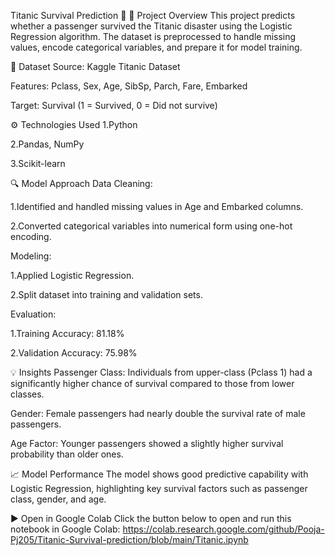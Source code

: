 Titanic Survival Prediction 🚢
📌 Project Overview
This project predicts whether a passenger survived the Titanic disaster using the Logistic Regression algorithm.
The dataset is preprocessed to handle missing values, encode categorical variables, and prepare it for model training.

📂 Dataset
Source: Kaggle Titanic Dataset

Features: Pclass, Sex, Age, SibSp, Parch, Fare, Embarked

Target: Survival (1 = Survived, 0 = Did not survive)

⚙️ Technologies Used
1.Python

2.Pandas, NumPy

3.Scikit-learn

🔍 Model Approach
Data Cleaning:

1.Identified and handled missing values in Age and Embarked columns.

2.Converted categorical variables into numerical form using one-hot encoding.

Modeling:

1.Applied Logistic Regression.

2.Split dataset into training and validation sets.

Evaluation:

1.Training Accuracy: 81.18%

2.Validation Accuracy: 75.98%

💡 Insights
Passenger Class: Individuals from upper-class (Pclass 1) had a significantly higher chance of survival compared to those from lower classes.

Gender: Female passengers had nearly double the survival rate of male passengers.

Age Factor: Younger passengers showed a slightly higher survival probability than older ones.

📈 Model Performance
The model shows good predictive capability with Logistic Regression, highlighting key survival factors such as passenger class, gender, and age.

▶️ Open in Google Colab
Click the button below to open and run this notebook in Google Colab:
https://colab.research.google.com/github/Pooja-Pj205/Titanic-Survival-prediction/blob/main/Titanic.ipynb








